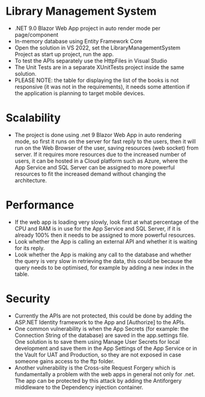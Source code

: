 # Library Management System
* .NET 9.0 Blazor Web App project in auto render mode per page/component
* In-memory database using Entity Framework Core 
* Open the solution in VS 2022, set the LibraryManagementSystem Project as start up project, run the app.
* To test the APIs separately use the HttpFiles in Visual Studio
* The Unit Tests are in a separate XUnitTests project inside the same solution. 
* PLEASE NOTE: the table for displaying the list of the books is not responsive (it was not in the requirements), it needs some attention if the application is planning to target mobile devices.

# Scalability
* The project is done using .net 9 Blazor Web App in auto rendering mode, so first it runs on the server for fast reply to the users, then it will run on the Web Browser of the user, saving resources (web socket) from server. 
If it requires more resources due to the increased number of users, it can be hosted in a Cloud platform such as Azure, where the App Service and SQL Server can be assigned to more powerful resources to fit the increased demand without changing the architecture.

# Performance
* If the web app is loading very slowly, look first at what percentage of the CPU and RAM is in use for the App Service and SQL Server, if it is already 100% then it needs to be assigned to more powerful resources.
* Look whether the App is calling an external API and whether it is waiting for its reply.
* Look whether the App is making any call to the database and whether the query is very slow in retrieving the data, this could be because the query needs to be optimised, for example by adding a new index in the table. 

# Security
* Currently the APIs are not protected, this could be done by adding the ASP.NET Identity framework to the App and [Authorize] to the APIs.
* One common vulnerability is when the App Secrets (for example: the Connection String of the database) are saved in the app.settings file. One solution is to save them using Manage User Secrets for local development and save them in the App Settings of the App Service or in the Vault for UAT and Production, so they are not exposed in case someone gains access to the ftp folder.
* Another vulnerability is the Cross-site Request Forgery which is fundamentally a problem with the web apps in general not only for .net. The app can be protected by this attack by adding the Antiforgery middleware to the Dependency injection container.